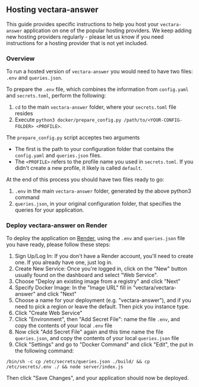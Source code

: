 ## Hosting vectara-answer

This guide provides specific instructions to help you host your `vectara-answer` application on one of the popular hosting providers.
We keep adding new hosting providers regularly - please let us know if you need instructions for a hosting provider that is not yet included.

### Overview

To run a hosted version of `vectara-answer` you would need to have two files: `.env` and `queries.json`.

To prepare the `.env` file, which combines the information from `config.yaml` and `secrets.toml`, perform the following:
1. `cd` to the main `vectara-answer` folder, where your `secrets.toml` file resides
2. Execute `python3 docker/prepare_config.py /path/to/<YOUR-CONFIG-FOLDER> <PROFILE>`.

The `prepare_config.py` script acceptes two arguments
- The first is the path to your configuration folder that contains the `config.yaml` and `queries.json` files.
- The `<PROFILE>` refers to the profile name you used in `secrets.toml`. If you didn't create a new profile, it likely is called `default`.

At the end of this process you should have two files ready to go:
1. `.env` in the main `vectara-answer` folder, generated by the above python3 command
2. `queries.json`, in your original configuration folder, that specifies the queries for your application.

### Deploy vectara-answer on Render

To deploy the application on [Render](https://render.com/), using the `.env` and `queries.json` file you have ready, please follow these steps:

1. Sign Up/Log In: If you don't have a Render account, you'll need to create one. If you already have one, just log in.
2. Create New Service: Once you're logged in, click on the "New" button usually found on the dashboard and select "Web Service".
3. Choose "Deploy an existing image from a registry" and click "Next"
4. Specify Docker Image: In the "Image URL" fill in "vectara/vectara-answer" and click "Next"
5. Choose a name for your deployment (e.g. "vectara-answer"), and if you need to pick a region or leave the default. Then pick you instance type.
6. Click "Create Web Service"
7. Click "Environment", then "Add Secret File": name the file `.env`, and copy the contents of your local `.env` file
8. Now click "Add Secret File" again and this time name the file `queries.json`, and copy the contents of your local `queries.json` file
9. Click "Settings" and go to "Docker Command" and click "Edit", the put in the following command: 

`/bin/sh -c cp /etc/secrets/queries.json ./build/ && cp /etc/secrets/.env ./ && node server/index.js`

Then click "Save Changes", and your application should now be deployed.



